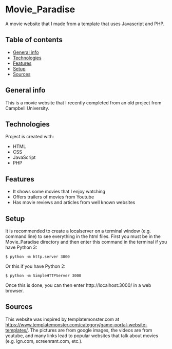 # Movie_Paradise
A movie website that I made from a template that uses Javascript and PHP.

## Table of contents
* [General info](#general-info)
* [Technologies](#technologies)
* [Features](#features)
* [Setup](#setup)
* [Sources](#sources)

## General info
This is a movie website that I recently completed from an old project from Campbell University.

## Technologies
Project is created with:
* HTML
* CSS
* JavaScript
* PHP

## Features
* It shows some movies that I enjoy watching
* Offers trailers of movies from Youtube
* Has movie reviews and articles from well known websites 

## Setup
It is recommended to create a localserver on a terminal window (e.g. command line) to see everything in the html files.
First you must be in the Movie_Paradise directory and then enter this command in the terminal if you have Python 3:

```
$ python -m http.server 3000
```

Or this if you have Python 2:

```
$ python -m SimpleHTTPServer 3000
```

Once this is done, you can then enter http://localhost:3000/ in a web browser.

## Sources
This website was inspired by templatemonster.com at https://www.templatemonster.com/category/game-portal-website-templates/. The pictures are from google 
images, the videos are from youtube, and many links lead to popular websites that talk about movies (e.g. ign.com, screenrant.com, etc.).
